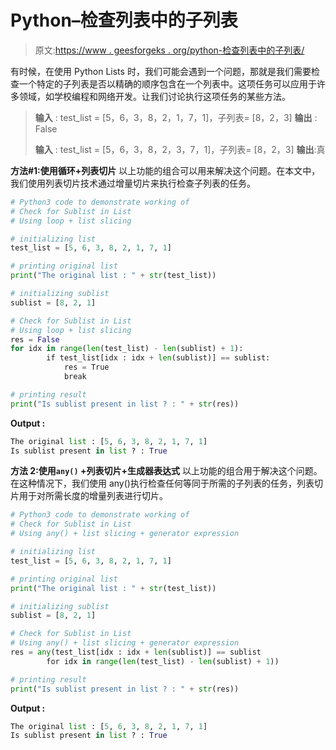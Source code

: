 # Python–检查列表中的子列表

> 原文:[https://www . geesforgeks . org/python-检查列表中的子列表/](https://www.geeksforgeeks.org/python-check-for-sublist-in-list/)

有时候，在使用 Python Lists 时，我们可能会遇到一个问题，那就是我们需要检查一个特定的子列表是否以精确的顺序包含在一个列表中。这项任务可以应用于许多领域，如学校编程和网络开发。让我们讨论执行这项任务的某些方法。

> **输入** : test_list = [5，6，3，8，2，1，7，1]，子列表= [8，2，3]
> **输出** : False
> 
> **输入** : test_list = [5，6，3，8，2，3，7，1]，子列表= [8，2，3]
> **输出**:真

**方法#1:使用循环+列表切片**
以上功能的组合可以用来解决这个问题。在本文中，我们使用列表切片技术通过增量切片来执行检查子列表的任务。

```py
# Python3 code to demonstrate working of 
# Check for Sublist in List
# Using loop + list slicing

# initializing list
test_list = [5, 6, 3, 8, 2, 1, 7, 1]

# printing original list 
print("The original list : " + str(test_list))

# initializing sublist 
sublist = [8, 2, 1]

# Check for Sublist in List
# Using loop + list slicing
res = False
for idx in range(len(test_list) - len(sublist) + 1):
        if test_list[idx : idx + len(sublist)] == sublist:
            res = True 
            break

# printing result 
print("Is sublist present in list ? : " + str(res))
```

**Output :**

```py
The original list : [5, 6, 3, 8, 2, 1, 7, 1]
Is sublist present in list ? : True

```

**方法 2:使用`any()` +列表切片+生成器表达式**
以上功能的组合用于解决这个问题。在这种情况下，我们使用 any()执行检查任何等同于所需的子列表的任务，列表切片用于对所需长度的增量列表进行切片。

```py
# Python3 code to demonstrate working of 
# Check for Sublist in List
# Using any() + list slicing + generator expression

# initializing list
test_list = [5, 6, 3, 8, 2, 1, 7, 1]

# printing original list 
print("The original list : " + str(test_list))

# initializing sublist 
sublist = [8, 2, 1]

# Check for Sublist in List
# Using any() + list slicing + generator expression
res = any(test_list[idx : idx + len(sublist)] == sublist
        for idx in range(len(test_list) - len(sublist) + 1))

# printing result 
print("Is sublist present in list ? : " + str(res))
```

**Output :**

```py
The original list : [5, 6, 3, 8, 2, 1, 7, 1]
Is sublist present in list ? : True

```